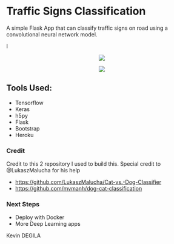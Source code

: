 # Traffic Signs Classification


A simple Flask App that can classify traffic signs on road 
using a convolutional neural network model.

I
<p align="center">

<img src='static/img/home.png'>

</p>


<p align="center">

<img src='static/img/predict.png'>

</p>

## Tools Used:
* Tensorflow
* Keras
* h5py
* Flask
* Bootstrap
* Heroku


### Credit

Credit to this 2 repository I used to build this. Special
credit to @LukaszMalucha for his help

* https://github.com/LukaszMalucha/Cat-vs.-Dog-Classifier
* https://github.com/mvmanh/dog-cat-classification
### Next Steps
* Deploy with Docker
* More Deep Learning apps

Kevin DEGILA
